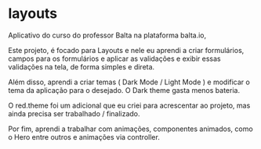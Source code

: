 # layouts

Aplicativo do curso do professor Balta na plataforma balta.io, 

Este projeto, é focado para Layouts e nele eu aprendi a criar formulários, campos para os formulários e aplicar as validações e exibir essas validações na tela, de forma simples e direta.

Além disso, aprendi a criar temas ( Dark Mode / Light Mode ) e modificar o tema da aplicação para o desejado. O Dark theme gasta menos bateria.

O red.theme foi um adicional que eu criei para acrescentar ao projeto, mas ainda precisa ser trabalhado / finalizado. 

Por fim, aprendi a trabalhar com animações, componentes animados, como o Hero entre outros e animações via controller.
